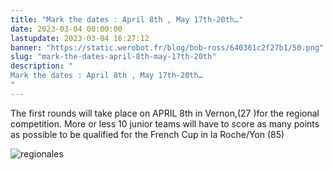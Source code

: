 ```yaml
---
title: "Mark the dates : April 8th , May 17th-20th…"
date: 2023-03-04 00:00:00
lastupdate: 2023-03-04 16:27:12
banner: "https://static.werobot.fr/blog/bob-ross/640361c2f27b1/50.png"
slug: "mark-the-dates-april-8th-may-17th-20th"
description: " 
Mark the dates : April 8th , May 17th-20th…
"
---
```

The first rounds will take place on APRIL 8th in Vernon,(27 )for the regional competition.
More or less 10 junior teams will have to score as many points as possible to be qualified for the French Cup in la Roche/Yon (85) 

![regionales](https://static.werobot.fr/blog/bob-ross/640361d4b7521/75.png)

    